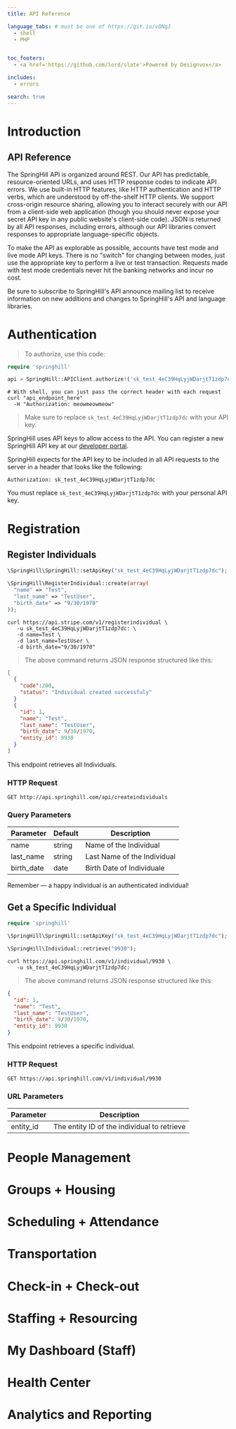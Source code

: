 ```yaml
---
title: API Reference

language_tabs: # must be one of https://git.io/vQNgJ
  - shell
  - PHP


toc_footers:
  - <a href='https://github.com/lord/slate'>Powered by Designvox</a>

includes:
  - errors

search: true
---
```


# Introduction

## API Reference

The SpringHill API is organized around REST. Our API has predictable, resource-oriented URLs, and uses HTTP response codes to indicate API errors. We use built-in HTTP features, like HTTP authentication and HTTP verbs, which are understood by off-the-shelf HTTP clients. We support cross-origin resource sharing, allowing you to interact securely with our API from a client-side web application (though you should never expose your secret API key in any public website's client-side code). JSON is returned by all API responses, including errors, although our API libraries convert responses to appropriate language-specific objects.

To make the API as explorable as possible, accounts have test mode and live mode API keys. There is no "switch" for changing between modes, just use the appropriate key to perform a live or test transaction. Requests made with test mode credentials never hit the banking networks and incur no cost.

Be sure to subscribe to SpringHill's API announce mailing list to receive information on new additions and changes to SpringHill's API and language libraries.

# Authentication

> To authorize, use this code:

```PHP
require 'springhill'

api = SpringHill::APIClient.authorize!('sk_test_4eC39HqLyjWDarjtT1zdp7dc')
```

```shell
# With shell, you can just pass the correct header with each request
curl "api_endpoint_here"
  -H "Authorization: meowmeowmeow"
```
> Make sure to replace `sk_test_4eC39HqLyjWDarjtT1zdp7dc` with your API key.

SpringHill uses API keys to allow access to the API. You can register a new SpringHill API key at our [developer portal](http://example.com/developers).

SpringHill expects for the API key to be included in all API requests to the server in a header that looks like the following:

`Authorization: sk_test_4eC39HqLyjWDarjtT1zdp7dc`

<aside class="notice">
You must replace <code>sk_test_4eC39HqLyjWDarjtT1zdp7dc</code> with your personal API key.
</aside>

# Registration

## Register Individuals

```php
\SpringHill\SpringHill::setApiKey("sk_test_4eC39HqLyjWDarjtT1zdp7dc");

\SpringHill\RegisterIndividual::create(array(
  "name" => "Test",
  "last_name" => "TestUser",
  "birth_date" => "9/30/1970"
));
```

```shell
curl https://api.stripe.com/v1/registerindividual \
   -u sk_test_4eC39HqLyjWDarjtT1zdp7dc: \
   -d name=Test \
   -d last_name=TestUser \
   -d birth_date="9/30/1970"
```

> The above command returns JSON response structured like this:

```json
[
  {
    "code":200,
    "status": "Individual created successfuly"
  }
  {
    "id": 1,
    "name": "Test",
    "last_name": "TestUser",
    "birth_date": 9/30/1970,
    "entity_id": 9930
  }
]
```

This endpoint retrieves all Individuals.

### HTTP Request

`GET http://api.springhill.com/api/createindividuals`

### Query Parameters

Parameter | Default | Description
--------- | ------- | -----------
name | string | Name of the Individual
last_name | string | Last Name of the Individual
birth_date | date | Birth Date of Individuale

<aside class="success">
Remember — a happy individual is an authenticated individual!
</aside>

## Get a Specific Individual

```php
require 'springhill'

\SpringHill\SpringHill::setApiKey("sk_test_4eC39HqLyjWDarjtT1zdp7dc");

\SpringHill\Individual::retrieve("9930");
```

```shell
curl https://api.springhill.com/v1/individual/9930 \
   -u sk_test_4eC39HqLyjWDarjtT1zdp7dc:
```

> The above command returns JSON response structured like this:

```json
{
  "id": 1,
  "name": "Test",
  "last_name": "TestUser",
  "birth_date": 9/30/1970,
  "entity_id": 9930
}
```

This endpoint retrieves a specific individual.


### HTTP Request

`GET https://api.springhill.com/v1/individual/9930`

### URL Parameters

Parameter | Description
--------- | -----------
entity_id | The entity ID of the individual to retrieve



# People Management

# Groups + Housing

# Scheduling + Attendance

# Transportation

# Check-in + Check-out

# Staffing + Resourcing

# My Dashboard (Staff)

# Health Center

# Analytics and Reporting
